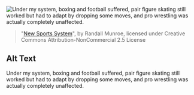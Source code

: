 ![Under my system, boxing and football suffered, pair figure skating still worked but had to adapt by dropping some moves, and pro wrestling was actually completely unaffected.](https://imgs.xkcd.com/comics/new_sports_system.png)
> "[New Sports System](https://xkcd.com/2291/)", by Randall Munroe, licensed under Creative Commons Attribution-NonCommercial 2.5 License

## Alt Text
Under my system, boxing and football suffered, pair figure skating still worked but had to adapt by dropping some moves, and pro wrestling was actually completely unaffected.
